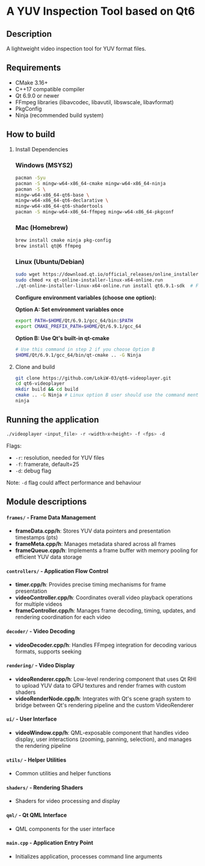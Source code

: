 # A YUV Inspection Tool based on Qt6

## Description
A lightweight video inspection tool for YUV format files.

## Requirements
- CMake 3.16+
- C++17 compatible compiler
- Qt 6.9.0 or newer
- FFmpeg libraries (libavcodec, libavutil, libswscale, libavformat)
- PkgConfig
- Ninja (recommended build system)


## How to build
1. Install Dependencies
    ### Windows (MSYS2)
    ```bash
   pacman -Syu
   pacman -S mingw-w64-x86_64-cmake mingw-w64-x86_64-ninja
   pacman -S \
    mingw-w64-x86_64-qt6-base \
    mingw-w64-x86_64-qt6-declarative \
    mingw-w64-x86_64-qt6-shadertools
   pacman -S mingw-w64-x86_64-ffmpeg mingw-w64-x86_64-pkgconf
    ```

    ### Mac (Homebrew)
    ```bash
    brew install cmake ninja pkg-config
    brew install qt@6 ffmpeg
    ```

    ### Linux (Ubuntu/Debian)
    ```bash
    sudo wget https://download.qt.io/official_releases/online_installers/qt-online-installer-linux-x64-online.run
    sudo chmod +x qt-online-installer-linux-x64-online.run 
    ./qt-online-installer-linux-x64-online.run install qt6.9.1-sdk  # Follow the steps, you will need a Qt account
    ```
    
    **Configure environment variables (choose one option):**
    
    **Option A: Set environment variables once**
    ```bash
    export PATH=$HOME/Qt/6.9.1/gcc_64/bin:$PATH
    export CMAKE_PREFIX_PATH=$HOME/Qt/6.9.1/gcc_64
    ```
    
    **Option B: Use Qt's built-in qt-cmake**
    ```bash
    # Use this command in step 2 if you choose Option B
    $HOME/Qt/6.9.1/gcc_64/bin/qt-cmake .. -G Ninja
    ```

2. Clone and build
    ```bash
    git clone https://github.com/LokiW-03/qt6-videoplayer.git
    cd qt6-videoplayer
    mkdir build && cd build
    cmake .. -G Ninja # Linux option B user should use the command mentioned
    ninja
    ```

## Running the application
```bash
./videoplayer <input_file> -r <width>x<height> -f <fps> -d
```
Flags:
- `-r`: resolution, needed for YUV files
- `-f`: framerate, default=25
- `-d`: debug flag

Note: `-d` flag could affect performance and behaviour

## Module descriptions

#### `frames/` - Frame Data Management
- **frameData.cpp/h**: Stores YUV data pointers and presentation timestamps (pts)
- **frameMeta.cpp/h**: Manages metadata shared across all frames
- **frameQueue.cpp/h**: Implements a frame buffer with memory pooling for efficient YUV data storage

#### `controllers/` - Application Flow Control
- **timer.cpp/h**: Provides precise timing mechanisms for frame presentation
- **videoController.cpp/h**: Coordinates overall video playback operations for multiple videos
- **frameController.cpp/h**: Manages frame decoding, timing, updates, and rendering coordination for each video

#### `decoder/` - Video Decoding
- **videoDecoder.cpp/h**: Handles FFmpeg integration for decoding various formats, supports seeking

#### `rendering/` - Video Display
- **videoRenderer.cpp/h**: Low-level rendering component that uses Qt RHI to upload YUV data to GPU textures and render frames with custom shaders
- **videoRenderNode.cpp/h**: Integrates with Qt's scene graph system to bridge between Qt's rendering pipeline and the custom VideoRenderer

#### `ui/` - User Interface
- **videoWindow.cpp/h**: QML-exposable component that handles video display, user interactions (zooming, panning, selection), and manages the rendering pipeline

#### `utils/` - Helper Utilities
- Common utilities and helper functions

#### `shaders/` - Rendering Shaders
- Shaders for video processing and display

#### `qml/` - Qt QML Interface
- QML components for the user interface

#### `main.cpp` - Application Entry Point
- Initializes application, processes command line arguments
